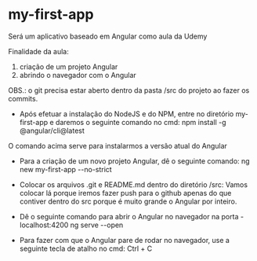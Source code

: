 # my-first-app
Será um aplicativo baseado em Angular como aula da Udemy

Finalidade da aula:
1) criação de um projeto Angular
2) abrindo o navegador com o Angular

OBS.: o git precisa estar aberto dentro da pasta /src do projeto ao fazer os commits.


- Após efetuar a instalação do NodeJS e do NPM, entre no diretório my-first-app e daremos o seguinte comando no cmd:
npm install -g @angular/cli@latest

O comando acima serve para instalarmos a versão atual do Angular

- Para a criação de um novo projeto Angular, dê o seguinte comando:
ng new my-first-app --no-strict

- Colocar os arquivos .git e README.md dentro do diretório /src:
Vamos colocar lá porque iremos fazer push para o github apenas do que contiver dentro do src porque é muito grande o Angular por inteiro.

- Dê o seguinte comando para abrir o Angular no navegador na porta - localhost:4200
ng serve --open

- Para fazer com que o Angular pare de rodar no navegador, use a seguinte tecla de atalho no cmd:
Ctrl + C
